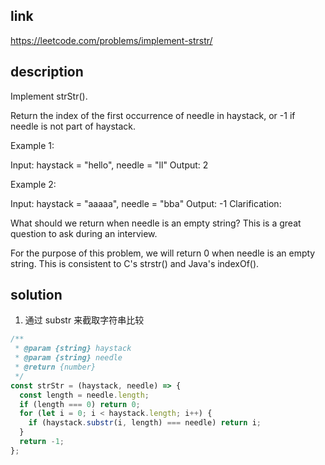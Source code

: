 ## link

https://leetcode.com/problems/implement-strstr/

## description

Implement strStr().

Return the index of the first occurrence of needle in haystack, or -1 if needle is not part of haystack.

Example 1:

Input: haystack = "hello", needle = "ll"
Output: 2

Example 2:

Input: haystack = "aaaaa", needle = "bba"
Output: -1
Clarification:

What should we return when needle is an empty string? This is a great question to ask during an interview.

For the purpose of this problem, we will return 0 when needle is an empty string. This is consistent to C's strstr() and Java's indexOf().

## solution

1. 通过 substr 来截取字符串比较

```javascript
/**
 * @param {string} haystack
 * @param {string} needle
 * @return {number}
 */
const strStr = (haystack, needle) => {
  const length = needle.length;
  if (length === 0) return 0;
  for (let i = 0; i < haystack.length; i++) {
    if (haystack.substr(i, length) === needle) return i;
  }
  return -1;
};
```
